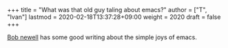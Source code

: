 +++
title = "What was that old guy taling about emacs?"
author = ["T", "Ivan"]
lastmod = 2020-02-18T13:37:28+09:00
weight = 2020
draft = false
+++

[Bob newell](http://www.bobnewell.net/publish/35years/index.html) has some good writing about the simple joys of emacs.
